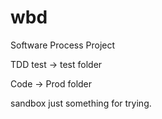 # wbd
Software Process Project

TDD test -> test folder

Code -> Prod folder

sandbox just something for trying.
